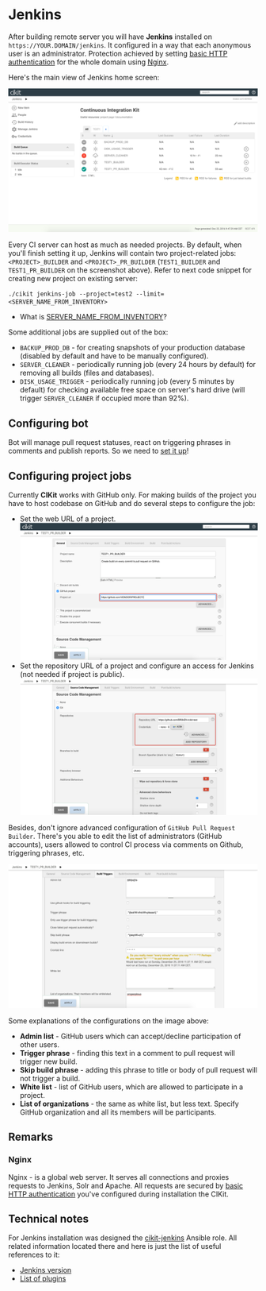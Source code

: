 # Jenkins

After building remote server you will have **Jenkins** installed on `https://YOUR.DOMAIN/jenkins`. It configured in a way that each anonymous user is an administrator. Protection achieved by setting [basic HTTP authentication](../basic-http-auth) for the whole domain using [Nginx](#nginx).

Here's the main view of Jenkins home screen:

![Home screen](images/home-screen.png)

Every CI server can host as much as needed projects. By default, when you'll finish setting it up, Jenkins will contain two project-related jobs: `<PROJECT>_BUILDER` and `<PROJECT>_PR_BUILDER` (`TEST1_BUILDER` and `TEST1_PR_BUILDER` on the screenshot above). Refer to next code snippet for creating new project on existing server:

```shell
./cikit jenkins-job --project=test2 --limit=<SERVER_NAME_FROM_INVENTORY>
```

- What is [SERVER_NAME_FROM_INVENTORY](../ansible/inventory)?

Some additional jobs are supplied out of the box:

- `BACKUP_PROD_DB` - for creating snapshots of your production database (disabled by default and have to be manually configured).
- `SERVER_CLEANER` - periodically running job (every 24 hours by default) for removing all builds (files and databases).
- `DISK_USAGE_TRIGGER` - periodically running job (every 5 minutes by default) for checking available free space on server's hard drive (will trigger `SERVER_CLEANER` if occupied more than 92%).

## Configuring bot

Bot will manage pull request statuses, react on triggering phrases in comments and publish reports. So we need to [set it up](github-bot)!

## Configuring project jobs

Currently **CIKit** works with GitHub only. For making builds of the project you have to host codebase on GitHub and do several steps to configure the job:

- Set the web URL of a project. ![Pull request builder web URL](images/pr-builder-web-url.png)
- Set the repository URL of a project and configure an access for Jenkins (not needed if project is public). ![Pull request builder repository URL](images/pr-builder-repo.png)

Besides, don't ignore advanced configuration of `GitHub Pull Request Builder`. There's you able to edit the list of administrators (GitHub accounts), users allowed to control CI process via comments on Github, triggering phrases, etc.

![Pull request builder repository URL](images/pr-builder-ghprb.png)

Some explanations of the configurations on the image above:

- **Admin list** - GitHub users which can accept/decline participation of other users.
- **Trigger phrase** - finding this text in a comment to pull request will trigger new build.
- **Skip build phrase** - adding this phrase to title or body of pull request will not trigger a build.
- **White list** - list of GitHub users, which are allowed to participate in a project.
- **List of organizations** - the same as white list, but less text. Specify GitHub organization and all its members will be participants.

## Remarks

### Nginx

Nginx - is a global web server. It serves all connections and proxies requests to Jenkins, Solr and Apache. All requests are secured by [basic HTTP authentication](../basic-http-auth) you've configured during installation the CIKit.

## Technical notes

For Jenkins installation was designed the [cikit-jenkins](../../scripts/roles/cikit-jenkins) Ansible role. All related information located there and here is just the list of useful references to it:

- [Jenkins version](../../scripts/roles/cikit-jenkins/vars/main.yml#L5)
- [List of plugins](../../scripts/roles/cikit-jenkins/defaults/main.yml#L29)
